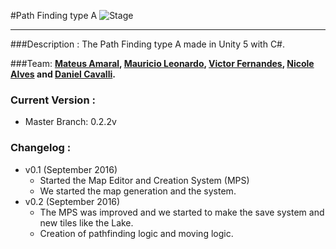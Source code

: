 #Path Finding type A
![Stage](https://img.shields.io/badge/Stage-Developing-red.svg)
___________
###Description :
The Path Finding type A made in Unity 5 with C#.

###Team:
**[Mateus Amaral](https://github.com/gitmateusamaral), [Mauricio Leonardo](https://github.com/mauriciolfsilva), [Victor Fernandes](https://github.com/victorffernandes), [Nicole Alves](https://github.com/NicoleAlves) and [Daniel Cavalli](https://github.com/danielcavalli).**

### Current Version :
  - Master Branch: 0.2.2v

### Changelog :
- v0.1 (September 2016)
  - Started the Map Editor and Creation System (MPS)
  - We started the map generation and the system.
- v0.2 (September 2016)
  - The MPS was improved and we started to make the save system and  new tiles like the Lake.
  - Creation of pathfinding logic and moving logic.

